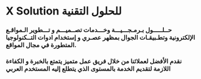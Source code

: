 # X Solution للحلول التقنية

### حــلـــــول بـرمـجـــيـــة وخـــدمات تصــميـــم و تـــطوير الـمواقـع الإلكترونية وتطـبيقـات الجوال بمظهر عصـري و إستخدام ادوات التــكنولوجيا المتطورة في مجال المواقع.

### نقدم الأفضل لعملائنا من خلال فريق عمل متميز يتمتع بالخبرة و الكفاءة اللازمة لتقديم الخدمة بالمستوى الذي يتطلع إليه المستخدم العربي
